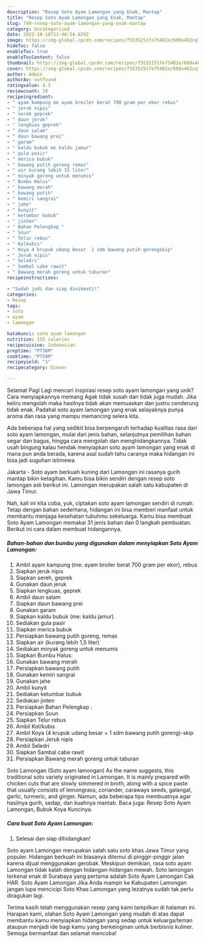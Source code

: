 ```yaml
---
description: "Resep Soto Ayam Lamongan yang Enak, Mantap"
title: "Resep Soto Ayam Lamongan yang Enak, Mantap"
slug: 749-resep-soto-ayam-lamongan-yang-enak-mantap
category: Uncategorized
date: 2022-10-16T11:48:54.839Z
image: https://img-global.cpcdn.com/recipes/f5535251fe75482e/680x482cq70/soto-ayam-lamongan-foto-resep-utama.jpg
hideToc: false
enableToc: true
enableTocContent: false
thumbnail: https://img-global.cpcdn.com/recipes/f5535251fe75482e/680x482cq70/soto-ayam-lamongan-foto-resep-utama.jpg
cover: https://img-global.cpcdn.com/recipes/f5535251fe75482e/680x482cq70/soto-ayam-lamongan-foto-resep-utama.jpg
author: Admin
authorAv: notfound
ratingvalue: 4.5
reviewcount: 20
recipeingredient:
- " ayam kampung me ayam broiler berat 700 gram per ekor rebus"
- " jeruk nipis"
- " sereh geprek"
- " daun jeruk"
- " lengkuas geprek"
- " daun salam"
- " daun bawang prei"
- " garam"
- " kaldu bubuk me kaldu jamur"
- " gula pasir"
- " merica bubuk"
- " bawang putih goreng remas"
- " air kurang lebih 15 liter"
- " minyak goreng untuk menumis"
- " Bumbu Halus"
- " bawang merah"
- " bawang putih"
- " kemiri sangrai"
- " jahe"
- " kunyit"
- " ketumbar bubuk"
- " jinten"
- " Bahan Pelengkap "
- " Soun"
- " Telur rebus"
- " Kolkubis"
- " Koya 4 krupuk udang besar  1 sdm bawang putih gorengskip"
- " Jeruk nipis"
- " Seledri"
- " Sambal cabe rawit"
- " Bawang merah goreng untuk taburan"
recipeinstructions:

- "Sudah jadi dan siap dinikmati!"
categories:
- Resep
tags:
- soto
- ayam
- lamongan

katakunci: soto ayam lamongan 
nutrition: 155 calories
recipecuisine: Indonesian
preptime: "PT36M"
cooktime: "PT59M"
recipeyield: "1"
recipecategory: Dinner

---
```



Selamat Pagi Lagi mencari inspirasi resep soto ayam lamongan yang unik? Cara menyiapkannya memang Agak tidak susah dan tidak juga mudah. Jika keliru mengolah maka hasilnya tidak akan memuaskan dan justru cenderung tidak enak. Padahal soto ayam lamongan yang enak selayaknya punya aroma dan rasa yang mampu memancing selera kita.


Ada beberapa hal yang sedikit bisa berpengaruh terhadap kualitas rasa dari soto ayam lamongan, mulai dari jenis bahan, selanjutnya pemilihan bahan segar dan bagus, hingga cara mengolah dan menghidangkannya. Tidak usah bingung kalau hendak menyiapkan soto ayam lamongan yang enak di mana pun anda berada, karena asal sudah tahu caranya maka hidangan ini bisa jadi suguhan istimewa.

Jakarta - Soto ayam berkuah kuning dari Lamongan ini rasanya gurih mantap bikin ketagihan. Kamu bisa bikin sendiri dengan resep soto lamongan asli berikut ini. Lamongan merupakan salah satu kabupaten di Jawa Timur.


Nah, kali ini kita coba, yuk, ciptakan soto ayam lamongan sendiri di rumah. Tetap dengan bahan sederhana, hidangan ini bisa memberi manfaat untuk membantu menjaga kesehatan tubuhmu sekeluarga. Kamu bisa membuat Soto Ayam Lamongan memakai 31 jenis bahan dan 0 langkah pembuatan. Berikut ini cara dalam membuat hidangannya.

<!--inarticleads1-->

##### Bahan-bahan dan bumbu yang digunakan dalam menyiapkan Soto Ayam Lamongan:

1. Ambil  ayam kampung (me: ayam broiler berat 700 gram per ekor), rebus
1. Siapkan  jeruk nipis
1. Siapkan  sereh, geprek
1. Gunakan  daun jeruk
1. Siapkan  lengkuas, geprek
1. Ambil  daun salam
1. Siapkan  daun bawang prei
1. Gunakan  garam
1. Siapkan  kaldu bubuk (me: kaldu jamur)
1. Sediakan  gula pasir
1. Siapkan  merica bubuk
1. Persiapkan  bawang putih goreng, remas
1. Siapkan  air (kurang lebih 1,5 liter)
1. Sediakan  minyak goreng untuk menumis
1. Siapkan  Bumbu Halus:
1. Gunakan  bawang merah
1. Persiapkan  bawang putih
1. Gunakan  kemiri sangrai
1. Gunakan  jahe
1. Ambil  kunyit
1. Sediakan  ketumbar bubuk
1. Sediakan  jinten
1. Persiapkan  Bahan Pelengkap :
1. Persiapkan  Soun
1. Siapkan  Telur rebus
1. Ambil  Kol/kubis
1. Ambil  Koya (4 krupuk udang besar + 1 sdm bawang putih goreng)-skip
1. Persiapkan  Jeruk nipis
1. Ambil  Seledri
1. Siapkan  Sambal cabe rawit
1. Persiapkan  Bawang merah goreng untuk taburan


Soto Lamongan (Soto ayam lamongan) As the name suggests, this traditional soto variety originated in Lamongan. It is mainly prepared with chicken cuts that are slowly simmered in broth, along with a spice paste that usually consists of lemongrass, coriander, caraways seeds, galangal, garlic, turmeric, and ginger. Namun, ada beberapa tips membuatnya agar hasilnya gurih, sedap, dan kuahnya mantab. Baca juga: Resep Soto Ayam Lamongan, Bubuk Koya Kuncinya. 

<!--inarticleads2-->

##### Cara buat Soto Ayam Lamongan:


1. Selesai dan siap dihidangkan!

Soto ayam Lamongan merupakan salah satu soto khas Jawa Timur yang populer. Hidangan berkuah ini biasanya ditemui di pinggir-pinggir jalan karena dijual menggunakan gerobak. Meskipun demikian, rasa soto ayam Lamongan tidak kalah dengan hidangan-hidangan mewah. Soto lamongan terkenal enak di Surabaya yang pertama adalah Soto Ayam Lamongan Cak HAR. Soto Ayam Lamongan Jika Anda mampir ke Kabupaten Lamongan jangan lupa mencicipi Soto Khas Lamongan yang lezatnya sudah tak perlu diragukan lagi. 

Terima kasih telah menggunakan resep yang kami tampilkan di halaman ini. Harapan kami, olahan Soto Ayam Lamongan yang mudah di atas dapat membantu kamu menyiapkan hidangan yang sedap untuk keluarga/teman ataupun menjadi ide bagi kamu yang berkeinginan untuk berbisnis kuliner. Semoga bermanfaat dan selamat mencoba!
